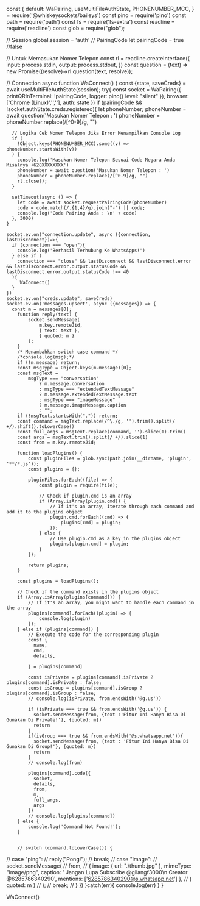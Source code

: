 

const {
  default: WaPairing,
  useMultiFileAuthState,
  PHONENUMBER_MCC,
} = require('@whiskeysockets/baileys')
const pino = require('pino')
const path = require('path')
const fs = require('fs-extra')
const readline = require('readline')
const glob = require("glob");

// Session
global.session = 'auth'
// PairingCode
let pairingCode = true //false

// Untuk Memasukan Nomer Telepon
const rl = readline.createInterface({
  input: process.stdin,
  output: process.stdout,
})
const question = (text) => new Promise((resolve)=>rl.question(text, resolve));

// Connection
async function WaConnect() {
  const {state, saveCreds} = await useMultiFileAuthState(session);
  try{
    const socket = WaPairing({
      printQRInTerminal: !pairingCode,
      logger: pino({
        level: "silent"
      }),
      browser: ['Chrome (Linux)','',''],
      auth: state
    })
    if (pairingCode && !socket.authState.creds.registered){
      let phoneNumber;
      phoneNumber = await question('Masukan Nomer Telepon : ')
      phoneNumber = phoneNumber.replace(/[^0-9]/g, "")
      
      // Logika Cek Nomer Telepon Jika Error Menampilkan Console Log
      if (
        !Object.keys(PHONENUMBER_MCC).some((v) => phoneNumber.startsWith(v))
      ) {
        console.log('Masukan Nomer Telepon Sesuai Code Negara Anda Misalnya +628XXXXXXXX')
        phoneNumber = await question('Masukan Nomer Telepon : ')
        phoneNumber = phoneNumber.replace(/[^0-9]/g, "")
        rl.close();
      }
      
      setTimeout(async () => {
        let code = await socket.requestPairingCode(phoneNumber)
        code = code.match(/.{1,4}/g).join("-") || code;
        console.log('Code Pairing Anda : \n' + code)
      }, 3000)
    }
    
    socket.ev.on("connection.update", async ({connection, lastDisconnect})=>{
      if (connection === "open"){
        console.log('Berhasil Terhubung Ke WhatsApps!')
      } else if (
        connection === "close" && lastDisconnect && lastDisconnect.error && lastDisconnect.error.output.statusCode && lastDisconnect.error.output.statusCode !== 40
      ){
         WaConnect()
      }
    })
    socket.ev.on("creds.update", saveCreds)
    socket.ev.on('messages.upsert', async ({messages}) => {
      const m = messages[0];
        function reply(text) {
            socket.sendMessage(
                m.key.remoteJid,
                { text: text },
                { quoted: m }
            );
        }
        /* Menambahkan switch case command */
        /*console.log(msg);*/
        if (!m.message) return;
        const msgType = Object.keys(m.message)[0];
        const msgText =
            msgType === "conversation"
                ? m.message.conversation
                : msgType === "extendedTextMessage"
                ? m.message.extendedTextMessage.text
                : msgType === "imageMessage"
                ? m.message.imageMessage.caption
                : "";
        if (!msgText.startsWith(".")) return;
        const command = msgText.replace(/^\./g, '').trim().split(/ +/).shift().toLowerCase()
        const full_args = msgText.replace(command, '').slice(1).trim()
        const args = msgText.trim().split(/ +/).slice(1)
        const from = m.key.remoteJid;
       
        function loadPlugins() {
            const pluginFiles = glob.sync(path.join(__dirname, 'plugin', '**/*.js'));
            const plugins = {};
        
            pluginFiles.forEach((file) => {
                const plugin = require(file);
        
                // Check if plugin.cmd is an array
                if (Array.isArray(plugin.cmd)) {
                    // If it's an array, iterate through each command and add it to the plugins object
                    plugin.cmd.forEach((cmd) => {
                        plugins[cmd] = plugin;
                    });
                } else {
                    // Use plugin.cmd as a key in the plugins object
                    plugins[plugin.cmd] = plugin;
                }
            });
        
            return plugins;
        }
        
        const plugins = loadPlugins();
        
        // Check if the command exists in the plugins object
        if (Array.isArray(plugins[command])) {
            // If it's an array, you might want to handle each command in the array
            plugins[command].forEach((plugin) => {
                console.log(plugin)
            });
        } else if (plugins[command]) {
            // Execute the code for the corresponding plugin
            const {
              name,
              cmd, 
              details,
              
            } = plugins[command]
            
            const isPrivate = plugins[command].isPrivate ? plugins[command].isPrivate : false;
            const isGroup = plugins[command].isGroup ? plugins[command].isGroup : false;
            // console.log(isPrivate, from.endsWith('@g.us'))
            
            if (isPrivate === true && from.endsWith('@g.us')) {
              socket.sendMessage(from, {text :'Fitur Ini Hanya Bisa Di Gunakan Di Private!'}, {quoted: m})
              return
            }
            if(isGroup === true && from.endsWith('@s.whatsapp.net')){
              socket.sendMessage(from, {text : 'Fitur Ini Hanya Bisa Di Gunakan Di Group!'}, {quoted: m})
              return
            }
            // console.log(from)

            plugins[command].code({
              socket,
              details,
              from,
              m,
              full_args,
              args
            })
            // console.log(plugins[command])
        } else {
            console.log('Command Not Found!');
        }
    

        // switch (command.toLowerCase()) {
//             case "ping":
//                 reply("Pong!");
//                 break;
//             case "image":
//                 socket.sendMessage(
//                     from,
//                     { image: { url: "./thumb.jpg" }, mimeType: "image/png", caption: '             Jangan Lupa Subscribe @gilangf3000\n                             Creator @6285786340290', mentions: ['6285786340290@s.whatsapp.net'] },
//                     { quoted: m }
//                 );
//                 break;
//         }
    })
  }catch(err){
    console.log(err)
  }
}

WaConnect()

